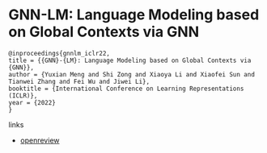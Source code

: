# GNN-LM: Language Modeling based on Global Contexts via GNN

```
@inproceedings{gnnlm_iclr22,
title = {{GNN}-{LM}: Language Modeling based on Global Contexts via {GNN}},
author = {Yuxian Meng and Shi Zong and Xiaoya Li and Xiaofei Sun and Tianwei Zhang and Fei Wu and Jiwei Li},
booktitle = {International Conference on Learning Representations (ICLR)},
year = {2022}
}
```

links
- [openreview](https://openreview.net/forum?id=BS49l-B5Bql)
